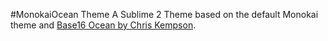 #MonokaiOcean Theme
A Sublime 2 Theme based on the default Monokai theme and [Base16 Ocean by Chris Kempson](http://chriskempson.github.io/base16/#ocean).